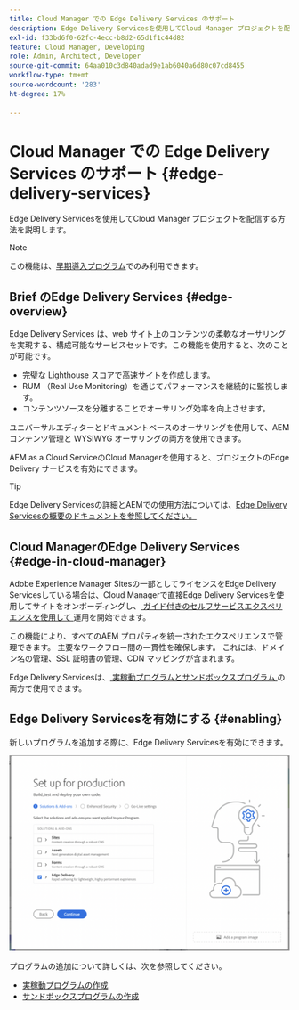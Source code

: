 ```yaml
---
title: Cloud Manager での Edge Delivery Services のサポート
description: Edge Delivery Servicesを使用してCloud Manager プロジェクトを配信する方法を説明します。
exl-id: f33bd6f0-62fc-4ecc-b8d2-65d1f1c44d82
feature: Cloud Manager, Developing
role: Admin, Architect, Developer
source-git-commit: 64aa010c3d840adad9e1ab6040a6d80c07cd8455
workflow-type: tm+mt
source-wordcount: '283'
ht-degree: 17%

---
```


# Cloud Manager での Edge Delivery Services のサポート {#edge-delivery-services}

Edge Delivery Servicesを使用してCloud Manager プロジェクトを配信する方法を説明します。

>[!NOTE]
>
>この機能は、[早期導入プログラム](/help/implementing/cloud-manager/release-notes/current.md#early-adoption)でのみ利用できます。

## Brief のEdge Delivery Services {#edge-overview}

Edge Delivery Services は、web サイト上のコンテンツの柔軟なオーサリングを実現する、構成可能なサービスセットです。この機能を使用すると、次のことが可能です。

* 完璧な Lighthouse スコアで高速サイトを作成します。
* RUM （Real Use Monitoring）を通じてパフォーマンスを継続的に監視します。
* コンテンツソースを分離することでオーサリング効率を向上させます。

ユニバーサルエディターとドキュメントベースのオーサリングを使用して、AEM コンテンツ管理と WYSIWYG オーサリングの両方を使用できます。

AEM as a Cloud ServiceのCloud Managerを使用すると、プロジェクトのEdge Delivery サービスを有効にできます。

>[!TIP]
>
>Edge Delivery Servicesの詳細とAEMでの使用方法については、[Edge Delivery Servicesの概要のドキュメントを参照してください。](/help/edge/overview.md)

## Cloud ManagerのEdge Delivery Services {#edge-in-cloud-manager}

Adobe Experience Manager Sitesの一部としてライセンスをEdge Delivery Servicesしている場合は、Cloud Managerで直接Edge Delivery Servicesを使用してサイトをオンボーディングし、[ ガイド付きのセルフサービスエクスペリエンスを使用して ](/help/implementing/cloud-manager/managing-code/private-repositories.md) 運用を開始できます。

この機能により、すべてのAEM プロパティを統一されたエクスペリエンスで管理できます。 主要なワークフロー間の一貫性を確保します。 これには、ドメイン名の管理、SSL 証明書の管理、CDN マッピングが含まれます。

Edge Delivery Servicesは、[ 実稼動プログラムとサンドボックスプログラム ](/help/implementing/cloud-manager/getting-access-to-aem-in-cloud/program-types.md) の両方で使用できます。

## Edge Delivery Servicesを有効にする {#enabling}

新しいプログラムを追加する際に、Edge Delivery Servicesを有効にできます。

![ 実稼動プログラムをEdge Delivery Servicesで追加 ](assets/add-production-program-with-edge.png)

プログラムの追加について詳しくは、次を参照してください。

* [実稼動プログラムの作成](/help/implementing/cloud-manager/getting-access-to-aem-in-cloud/creating-production-programs.md)
* [サンドボックスプログラムの作成](/help/implementing/cloud-manager/getting-access-to-aem-in-cloud/creating-sandbox-programs.md)
